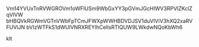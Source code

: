 Vm14YVUxTnRVWGROVm1oWFlUSm9WbGxYY3pGVmJGcHlWV3RPVlZKclZqVlVW
bHBQVkRGWmVGTnVWbFpTCmJFWXpWWHBDVDJSV1duVlViV3hXQ2xaRVFUVlJN
bVIzWTFkS1dWUlVNRXREYlhCellsRTlQUW9LWkdwNQoKbWh6

klt